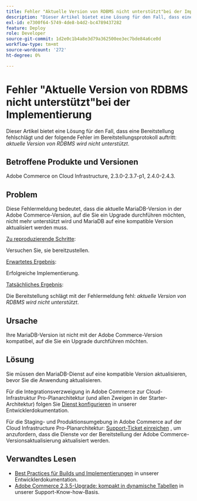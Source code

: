 ```yaml
---
title: Fehler "Aktuelle Version von RDBMS nicht unterstützt"bei der Implementierung
description: "Dieser Artikel bietet eine Lösung für den Fall, dass eine Bereitstellung fehlschlägt und Sie im Bereitstellungsprotokoll den folgenden Fehler haben: *Die aktuelle Version von RDBMS wird nicht unterstützt*."
exl-id: e7300f64-5749-4de8-b4d2-bc4789437282
feature: Deploy
role: Developer
source-git-commit: 1d2e0c1b4a8e3d79a362500ee3ec7bde84a6ce0d
workflow-type: tm+mt
source-wordcount: '272'
ht-degree: 0%

---
```


# Fehler &quot;Aktuelle Version von RDBMS nicht unterstützt&quot;bei der Implementierung

Dieser Artikel bietet eine Lösung für den Fall, dass eine Bereitstellung fehlschlägt und der folgende Fehler im Bereitstellungsprotokoll auftritt: *aktuelle Version von RDBMS wird nicht unterstützt*.

## Betroffene Produkte und Versionen

Adobe Commerce on Cloud Infrastructure, 2.3.0-2.3.7-p1, 2.4.0-2.4.3.

## Problem

Diese Fehlermeldung bedeutet, dass die aktuelle MariaDB-Version in der Adobe Commerce-Version, auf die Sie ein Upgrade durchführen möchten, nicht mehr unterstützt wird und MariaDB auf eine kompatible Version aktualisiert werden muss.


<u>Zu reproduzierende Schritte</u>:

Versuchen Sie, sie bereitzustellen.

<u>Erwartetes Ergebnis</u>:

Erfolgreiche Implementierung.

<u>Tatsächliches Ergebnis</u>:

Die Bereitstellung schlägt mit der Fehlermeldung fehl: *aktuelle Version von RDBMS wird nicht unterstützt*.

## Ursache

Ihre MariaDB-Version ist nicht mit der Adobe Commerce-Version kompatibel, auf die Sie ein Upgrade durchführen möchten.

## Lösung

Sie müssen den MariaDB-Dienst auf eine kompatible Version aktualisieren, bevor Sie die Anwendung aktualisieren.


Für die Integrationsverzweigung in Adobe Commerce zur Cloud-Infrastruktur Pro-Planarchitektur (und allen Zweigen in der Starter-Architektur) folgen Sie [Dienst konfigurieren](https://devdocs.magento.com/cloud/project/services.html) in unserer Entwicklerdokumentation.

Für die Staging- und Produktionsumgebung in Adobe Commerce auf der Cloud Infrastructure Pro-Planarchitektur: [Support-Ticket einreichen](/help/help-center-guide/help-center/magento-help-center-user-guide.md#submit-ticket) , um anzufordern, dass die Dienste vor der Bereitstellung der Adobe Commerce-Versionsaktualisierung aktualisiert werden.


## Verwandtes Lesen

* [Best Practices für Builds und Implementierungen](https://devdocs.magento.com/cloud/reference/discover-deploy.html#best-practices) in unserer Entwicklerdokumentation.
* [Adobe Commerce 2.3.5-Upgrade: kompakt in dynamische Tabellen](https://experienceleague.adobe.com/docs/commerce-operations/implementation-playbook/best-practices/maintenance/commerce-235-upgrade-prerequisites-mariadb.html) in unserer Support-Know-how-Basis.
